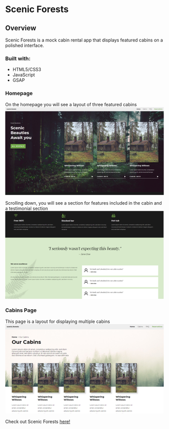 # Scenic Forests

## Overview
Scenic Forests is a mock cabin rental app that displays featured cabins on a polished interface. 

### Built with:
* HTML5/CSS3
* JavaScript
* GSAP

### Homepage
On the homepage you will see a layout of three featured cabins
![Scenic Forests Homepage](./assets/images/SF1.PNG)

Scrolling down, you will see a section for features included in the cabin and a testimonial section
![Scenic Forests Homepage](./assets/images/SF2.PNG)

### Cabins Page
This page is a layout for displaying multiple cabins
![Scenic Forests Cabins page](./assets/images/SF3.PNG)

Check out Scenic Forests [here!](https://melaniejindali.github.io/Scenic-Forests/)
